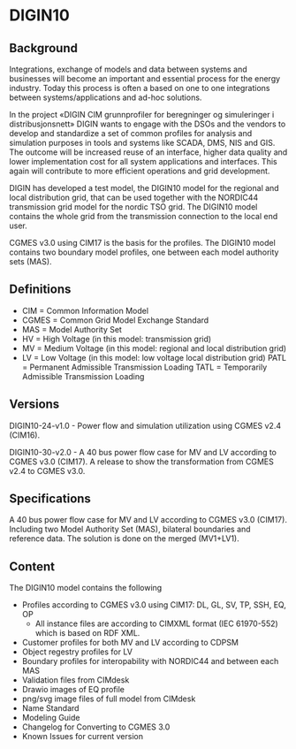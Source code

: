 # DIGIN10

## Background

Integrations, exchange of models and data between systems and businesses will become an important and essential process for the energy industry. Today this process is often a based on one to one integrations between systems/applications and ad-hoc solutions. 

In the project «DIGIN CIM grunnprofiler for beregninger og simuleringer i distribusjonsnett» DIGIN wants to engage with the DSOs and the vendors to develop and standardize a set of common profiles for analysis and simulation purposes in tools and systems like SCADA, DMS, NIS and GIS. The outcome will be increased reuse of an interface, higher data quality and lower implementation cost for all system applications and interfaces. This again will contribute to more efficient operations and grid development. 

DIGIN has developed a test model, the DIGIN10 model for the regional and local distribution grid, that can be used together with the NORDIC44 transmission grid model for the nordic TSO grid. The DIGIN10 model contains the whole grid from the transmission connection to the local end user. 

 CGMES v3.0 using CIM17 is the basis for the profiles. The DIGIN10 model contains two boundary model profiles, one between each model authority sets (MAS).

## Definitions 
- CIM = Common Information Model
- CGMES = Common Grid Model Exchange Standard
- MAS = Model Authority Set
- HV = High Voltage (in this model: transmission grid)
- MV = Medium Voltage (in this model: regional and local distribution grid)
- LV = Low Voltage (in this model: low voltage local distribution grid)
PATL = Permanent Admissible Transmission Loading
TATL = Temporarily Admissible Transmission Loading

## Versions
DIGIN10-24-v1.0 - Power flow and simulation utilization using CGMES v2.4 (CIM16). 

DIGIN10-30-v2.0 - A 40 bus power flow case for MV and LV according to CGMES v3.0 (CIM17). A release to show the transformation from CGMES v2.4 to CGMES v3.0. 


## Specifications

 A 40 bus power flow case for MV and LV according to CGMES v3.0 (CIM17). Including two Model Authority Set (MAS), bilateral boundaries and reference data. The solution is done on the merged (MV1+LV1).

## Content
The DIGIN10 model contains the following
- Profiles according to CGMES v3.0 using CIM17: DL, GL, SV, TP, SSH, EQ, OP
  - All instance files are according to CIMXML format (IEC 61970-552) which is based on RDF XML.
- Customer profiles for both MV and LV according to CDPSM
- Object regestry profiles for LV
- Boundary profiles for interopability with NORDIC44 and between each MAS
- Validation files from CIMdesk
- Drawio images of EQ profile
- png/svg image files of full model from CIMdesk
- Name Standard
- Modeling Guide
- Changelog for Converting to CGMES 3.0 
- Known Issues for current version
